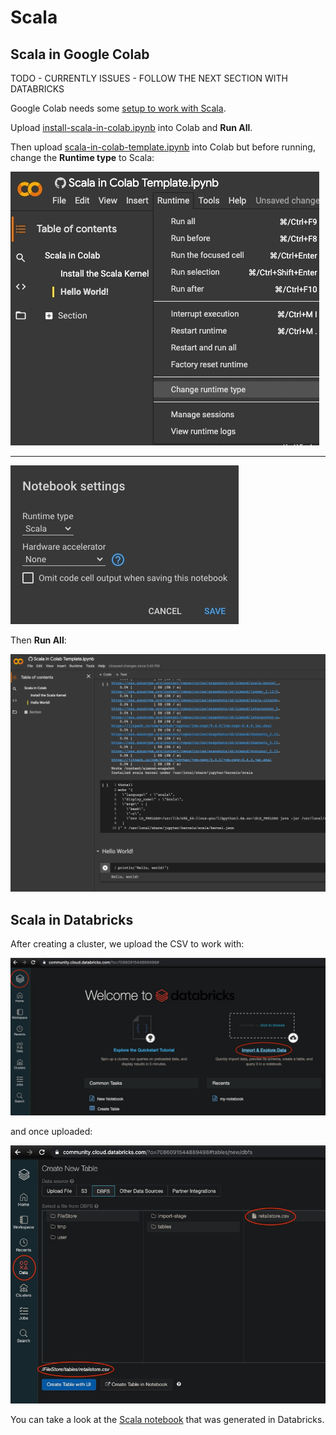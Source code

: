 # Scala

## Scala in Google Colab

TODO - CURRENTLY ISSUES - FOLLOW THE NEXT SECTION WITH DATABRICKS

Google Colab needs some [setup to work with Scala](https://medium.com/@shadaj/machine-learning-with-scala-in-google-colaboratory-e6f1661f1c88).

Upload [install-scala-in-colab.ipynb](../src/main/python/install-scala-in-colab.ipynb) into Colab and **Run All**.

Then upload [scala-in-colab-template.ipynb](../src/main/python/scala-in-colab-template.ipynb) into Colab but before running, change the **Runtime type** to Scala:

![Runtime type](images/runtime-type.jpg)

---

![Runtime Scala](images/scala-runtime.jpg)

Then **Run All**: 

![Running Scala](images/scala-running-in-colab.jpg)

## Scala in Databricks

After creating a cluster, we upload the CSV to work with:

![Databricks upload](images/databricks-upload.jpg)

and once uploaded:

![Databricks uploaded](images/uploaded-to-databricks.jpg)

You can take a look at the [Scala notebook](../src/main/scala/my-notebook.scala) that was generated in Databricks.